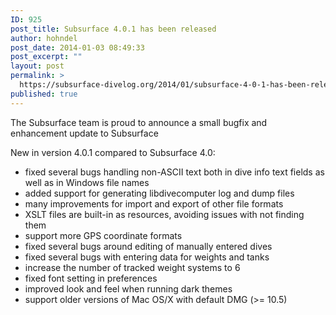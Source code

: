 ```yaml
---
ID: 925
post_title: Subsurface 4.0.1 has been released
author: hohndel
post_date: 2014-01-03 08:49:33
post_excerpt: ""
layout: post
permalink: >
  https://subsurface-divelog.org/2014/01/subsurface-4-0-1-has-been-released/
published: true
---
```

The Subsurface team is proud to announce a small bugfix and enhancement update to Subsurface

New in version 4.0.1 compared to Subsurface 4.0:
<ul>
	<li>fixed several bugs handling non-ASCII text both in dive info text fields as well as in Windows file names</li>
	<li>added support for generating libdivecomputer log and dump files</li>
	<li>many improvements for import and export of other file formats</li>
	<li>XSLT files are built-in as resources, avoiding issues with not finding them</li>
	<li>support more GPS coordinate formats</li>
	<li>fixed several bugs around editing of manually entered dives</li>
	<li>fixed several bugs with entering data for weights and tanks</li>
	<li>increase the number of tracked weight systems to 6</li>
	<li>fixed font setting in preferences</li>
	<li>improved look and feel when running dark themes</li>
	<li>support older versions of Mac OS/X with default DMG (&gt;= 10.5)</li>
</ul>